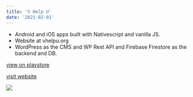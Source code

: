 ```yaml
---
title: 'V Help U'
date: '2021-02-01'
---
```


-   Android and iOS apps built with Nativescript and vanilla JS.
-   Website at vhelpu.org
-   WordPress as the CMS and WP Rest API and Firebase Firestore as the backend and DB.


[view on playstore](https://play.google.com/store/apps/details?id=org.vhelpu.app)

[visit website](https://vhelpu.org)

<img src="/images/posts-images/vhelpu-playstore.png">
